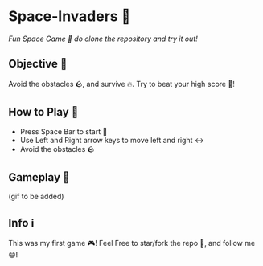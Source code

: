 # Space-Invaders 🚀

*Fun Space Game 🌌 do clone the repository and try it out!*

## Objective 🥅

Avoid the obstacles 🪨, and survive 🔥. Try to beat your high score 💯!

## How to Play 🤔

- Press Space Bar to start 🔘
- Use Left and Right arrow keys to move left and right ↔️
- Avoid the obstacles 🪨

## Gameplay 🎥

(gif to be added)

## Info ℹ️

This was my first game 🎮! Feel Free to star/fork the repo 🌟, and follow me 😄! 
